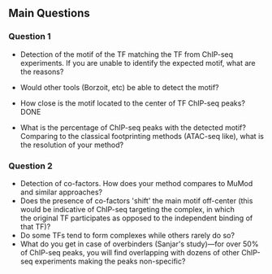 ## Main Questions 

### Question 1

- Detection of the motif of the TF matching the TF from ChIP-seq experiments. If you are unable to identify the expected motif, what are the reasons? 

- Would other tools (Borzoit, etc) be able to detect the motif? 

- How close is the motif located to the center of TF ChIP-seq peaks? DONE

- What is the percentage of ChIP-seq peaks with the detected motif? Comparing to the classical footprinting methods (ATAC-seq like), what is the resolution of your method?

### Question 2

- Detection of co-factors. How does your method compares to MuMod and similar approaches? 
- Does the presence of co-factors 'shift' the main motif off-center (this would be indicative of ChIP-seq targeting the complex, in which the original TF participates as opposed to the independent binding of that TF)? 
- Do some TFs tend to form complexes while others rarely do so? 
- What do you get in case of overbinders (Sanjar's study)—for over 50% of ChIP-seq peaks, you will find overlapping with dozens of other ChIP-seq experiments making the peaks non-specific?